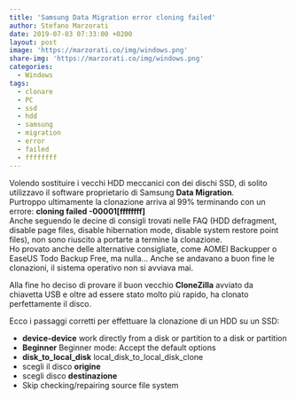 ```yaml
---
title: 'Samsung Data Migration error cloning failed'
author: Stefano Marzorati
date: 2019-07-03 07:33:00 +0200
layout: post
image: 'https://marzorati.co/img/windows.png'
share-img: 'https://marzorati.co/img/windows.png'
categories:
  - Windows
tags:
  - clonare
  - PC
  - ssd
  - hdd
  - samsung
  - migration
  - error
  - failed
  - ffffffff
---
```

Volendo sostituire i vecchi HDD meccanici con dei dischi SSD, di solito utilizzavo il software proprietario di Samsung **Data Migration**.   
Purtroppo ultimamente la clonazione arriva al 99% terminando con un errore: **cloning failed -00001[ffffffff]**   
Anche seguendo le decine di consigli trovati nelle FAQ (HDD defragment, disable page files, disable hibernation mode, disable system restore point files), non sono riuscito a portarte a termine la clonazione.   
Ho provato anche delle alternative consigliate, come AOMEI Backupper o  EaseUS Todo Backup Free, ma nulla... Anche se andavano a buon fine le clonazioni, il sistema operativo non si avviava mai.   

Alla fine ho deciso di provare il buon vecchio **CloneZilla** avviato da chiavetta USB e oltre ad essere stato molto più rapido, ha clonato perfettamente il disco.   

Ecco i passaggi corretti per effettuare la clonazione di un HDD su un SSD:   

 - **device-device**	work directly from a disk or partition to a disk or partition
 - **Beginner**	Beginner mode: Accept the default options
 - **disk_to_local_disk**	local_disk_to_local_disk_clone
 - scegli il disco **origine**
 - scegli disco **destinazione**
 - Skip checking/repairing source file system
